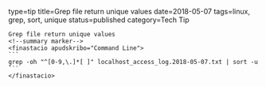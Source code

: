 type=tip
title=Grep file return unique values
date=2018-05-07
tags=linux, grep, sort, unique
status=published
category=Tech Tip
~~~~~~
Grep file return unique values
<!--summary marker-->
<finastacio apudskribo="Command Line">
```
grep -oh "^[0-9,\.]*[ ]" localhost_access_log.2018-05-07.txt | sort -u
```
</finastacio>
